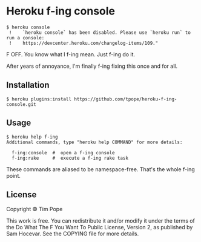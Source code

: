 # Heroku f-ing console

    $ heroku console
     !    `heroku console` has been disabled. Please use `heroku run` to run a console:
     !    https://devcenter.heroku.com/changelog-items/109."

F OFF.  You know what I f-ing mean.  Just f-ing do it.

After years of annoyance, I'm finally f-ing fixing this once and for all.

## Installation

    $ heroku plugins:install https://github.com/tpope/heroku-f-ing-console.git

## Usage

    $ heroku help f-ing
    Additional commands, type "heroku help COMMAND" for more details:

      f-ing:console  #  open a f-ing console
      f-ing:rake     #  execute a f-ing rake task

These commands are aliased to be namespace-free.  That's the whole f-ing
point.

## License

Copyright © Tim Pope

This work is free. You can redistribute it and/or modify it under the
terms of the Do What The F You Want To Public License, Version 2,
as published by Sam Hocevar. See the COPYING file for more details.

